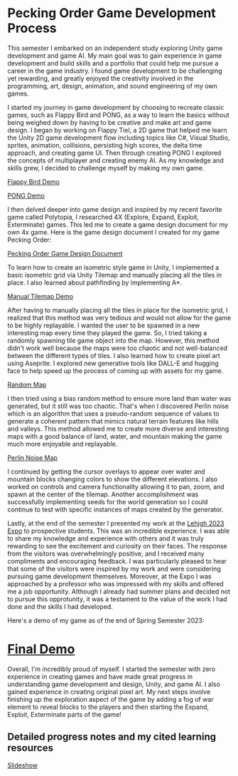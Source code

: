 # Pecking Order Game Development Process
 
This semester I embarked on an independent study exploring Unity game development and game AI. My main goal was to gain experience in game development and build skills and a portfolio that could help me pursue a career in the game industry. I found game development to be challenging yet rewarding, and greatly enjoyed the creativity involved in the programming, art, design, animation, and sound engineering of my own games.

I started my journey in game development by choosing to recreate classic games, such as Flappy Bird and PONG, as a way to learn the basics without being weighed down by having to be creative and make art and game design. I began by working on Flappy Tiel, a 2D game that helped me learn the Unity 2D game development flow including topics like C#, Visual Studio, sprites, animation, collisions, persisting high scores, the delta time approach, and creating game UI. Then through creating PONG I explored the concepts of multiplayer and creating enemy AI. As my knowledge and skills grew, I decided to challenge myself by making my own game.

[Flappy Bird Demo](https://www.lehigh.edu/~jct324/FlappyTiel_WebGL/)

[PONG Demo](https://www.lehigh.edu/~jct324/Pong_WebGL/)

I then delved deeper into game design and inspired by my recent favorite game called Polytopia, I researched 4X (Explore, Expand, Exploit, Exterminate) games. This led me to create a game design document for my own 4x game. Here is the game design document I created for my game Pecking Order:

[Pecking Order Game Design Document](https://docs.google.com/document/d/1oWyOQN9Z7Rh0h8vXWrZLWEyG6qvI7BuZeyP3Ppp0API/edit?usp=sharing)

To learn how to create an isometric style game in Unity, I implemented a basic isometric grid via Unity Tilemap and manually placing all the tiles in place. I also learned about pathfinding by implementing A*. 

[Manual Tilemap Demo](https://www.lehigh.edu/~jct324/Path_Finder_WebGL/)

After having to manually placing all the tiles in place for the isometric grid, I realized that this method was very tedious and would not allow for the game to be highly replayable. I wanted the user to be spawned in a new interesting map every time they played the game. So, I tried taking a randomly spawning tile game object into the map. However, this method didn't work well because the maps were too chaotic and not well-balanced between the different types of tiles. I also learned how to create pixel art using Aseprite. I explored new generative tools like DALL-E and hugging face to help speed up the process of coming up with assets for my game.

[Random Map](https://www.lehigh.edu/~jct324/randomMapWebGL/)

I then tried using a bias random method to ensure more land than water was generated, but it still was too chaotic. That's when I discovered Perlin noise which is an algorithm that uses a pseudo-random sequence of values to generate a coherent pattern that mimics natural terrain features like hills and valleys. This method allowed me to create more diverse and interesting maps with a good balance of land, water, and mountain making the game much more enjoyable and replayable.

[Perlin Noise Map](https://www.lehigh.edu/~jct324/perlinWorld/)

I continued by getting the cursor overlays to appear over water and mountain blocks changing colors to show the different elevations. I also worked on controls and camera functionality allowing it to pan, zoom, and spawn at the center of the tilemap. Another accomplishment was successfully implementing seeds for the world generation so I could continue to test with specific instances of maps created by the generator. 

Lastly, at the end of the semester I presented my work at the [Lehigh 2023 Expo](https://creativeinquiry.lehigh.edu/creative-inquiry/lehigh-expo) to prospective students. This was an incredible experience. I was able to share my knowledge and experience with others and it was truly rewarding to see the excitement and curiosity on their faces. The response from the visitors was overwhelmingly positive, and I received many compliments and encouraging feedback. I was particularly pleased to hear that some of the visitors were inspired by my work and were considering pursuing game development themselves. Moreover, at the Expo I was approached by a professor who was impressed with my skills and offered me a job opportunity. Although I already had summer plans and decided not to pursue this opprotunity, it was a testament to the value of the work I had done and the skills I had developed. 

Here's a demo of my game as of the end of Spring Semester 2023:

# [Final Demo](https://www.lehigh.edu/~jct324/PeckingOrderDemo/)

Overall, I'm incredibly proud of myself. I started the semester with zero experience in creating games and have made great progress in understanding game development and design, Unity, and game AI. I also gained experience in creating original pixel art. My next steps involve finishing up the exploration aspect of the game by adding a fog of war element to reveal blocks to the players and then starting the Expand, Exploit, Exterminate parts of the game!

## Detailed progress notes and my cited learning resources
[Slideshow](https://docs.google.com/presentation/d/1iPVDeZJxIL68Q6TMLT8nNq8rF_ULumYJtzw_htls-fw/edit?usp=sharing)
